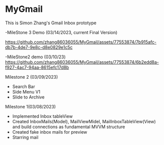 # MyGmail

This is Simon Zhang's Gmail Inbox prototype


-MileStone 3 Demo (03/14/2023, current Final Version)

https://github.com/zhang86036055/MyGmail/assets/77553874/7b915afc-db7b-4de7-9e8c-d8e0829e1c5c








-MileStone2 demo (03/10/23)
https://github.com/zhang86036055/MyGmail/assets/77553874/6b2edd8a-f927-4ac7-94aa-8615efc17d8b

Milestone 2 (03/09/2023)
- Search Bar
- Side Menu V1
- Slide to Archive

Milestone 1(03/08/2023)
- Implemented Inbox tableView
- Created InboxMails(Model), MailViewMidel, MailInboxTableView(View) and build connections as fundamental MVVM structure
- Created fake inbox mails for preview
- Starring mail

